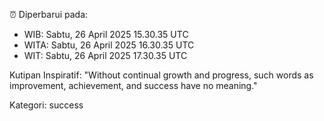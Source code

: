⏰ Diperbarui pada:
- WIB: Sabtu, 26 April 2025 15.30.35 UTC
- WITA: Sabtu, 26 April 2025 16.30.35 UTC
- WIT: Sabtu, 26 April 2025 17.30.35 UTC

Kutipan Inspiratif:
"Without continual growth and progress, such words as improvement, achievement, and success have no meaning."


Kategori: success

